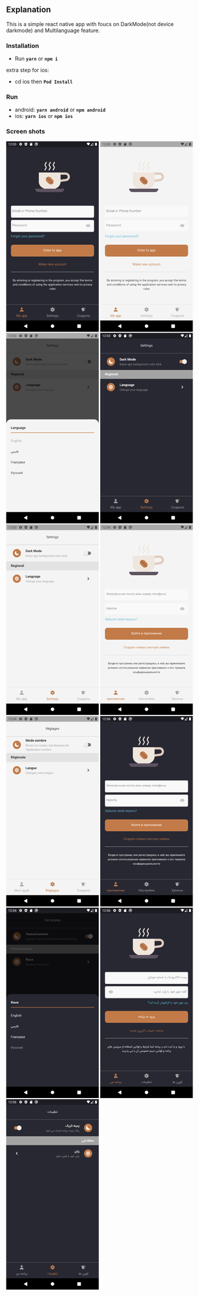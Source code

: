 ## Explanation
This is a simple react native app with foucs on DarkMode(not device darkmode) and Multilanguage feature. 

### Installation
- Run **`yarn`** or **`npm i`**

extra step for ios:
- cd ios then **`Pod Install`**

### Run
  - android: **`yarn android`** or **`npm android`**
  - ios: **`yarn ios`** or **`npm ios`**

### Screen shots
<img src="https://github.com/mmttt89/Rn_MultiLanguage/blob/master/Screenshots/en-login-dark.png" width="250" aspectRatio="1/2">
<img src="https://github.com/mmttt89/Rn_MultiLanguage/blob/master/Screenshots/en-login-light.png" width="250" aspectRatio="1/2">
<img src="https://github.com/mmttt89/Rn_MultiLanguage/blob/master/Screenshots/en-modal-light.png" width="250" aspectRatio="1/2">
<img src="https://github.com/mmttt89/Rn_MultiLanguage/blob/master/Screenshots/en-setting-dark.png" width="250" aspectRatio="1/2">
<img src="https://github.com/mmttt89/Rn_MultiLanguage/blob/master/Screenshots/en-setting-light.png" width="250" aspectRatio="1/2">
<img src="https://github.com/mmttt89/Rn_MultiLanguage/blob/master/Screenshots/fr-login-light.png" width="250" aspectRatio="1/2">
<img src="https://github.com/mmttt89/Rn_MultiLanguage/blob/master/Screenshots/fr-setting-light.png" width="250" aspectRatio="1/2">
<img src="https://github.com/mmttt89/Rn_MultiLanguage/blob/master/Screenshots/ru-login-dark.png" width="250" aspectRatio="1/2">
<img src="https://github.com/mmttt89/Rn_MultiLanguage/blob/master/Screenshots/ru-modal-dark.png" width="250" aspectRatio="1/2">
<img src="https://github.com/mmttt89/Rn_MultiLanguage/blob/master/Screenshots/fa-login-dark.png" width="250" aspectRatio="1/2">
<img src="https://github.com/mmttt89/Rn_MultiLanguage/blob/master/Screenshots/fa-setting-dark.png" width="250" aspectRatio="1/2">



